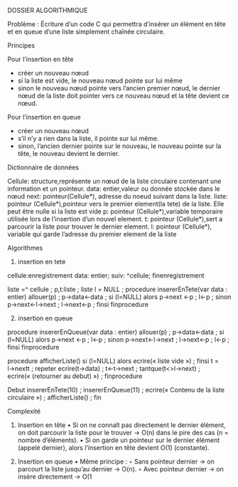DOSSIER ALGORITHMIQUE 

Problème : Écriture d’un code C qui permettra d’insérer un élément en tête et en queue d’une liste simplement chaînée circulaire.

Principes

Pour l’insertion en tête 
- créer un nouveau nœud
- si la liste est vide, le nouveau nœud pointe sur lui même
- sinon le nouveau nœud pointe vers l’ancien premier nœud, le dernier nœud de la liste doit pointer vers ce nouveau nœud et la tête devient ce nœud.

Pour l’insertion en queue
- créer un nouveau nœud
- s’il n’y a rien dans la liste, il pointe sur lui même.
- sinon, l’ancien dernier pointe sur le nouveau, le nouveau pointe sur la tête, le nouveau devient le dernier.

Dictionnaire de données

Cellule: structure,représente un nœud de la liste circulaire contenant une information et un pointeur.
data: entier,valeur ou donnée stockée dans le nœud
next: pointeur(Cellule*), adresse du noeud suivant dans la liste.
liste: pointeur (Cellule*),pointeur vers le premier element(la tete) de la liste. Elle peut être nulle si la liste est vide
p: pointeur (Cellule*),variable temporaire utilisée lors de l’insertion d’un nouvel element.
t: pointeur (Cellule*),sert a parcourir la liste pour trouver le dernier element.
l: pointeur (Cellule*), variable qui garde l’adresse du premier element de la liste

Algorithmes

1) insertion en tete

cellule:enregistrement
	data: entier;
	suiv: ^cellule;
finenregistrement

liste =^ cellule ;
p,t:liste ;
liste l = NULL ;
procedure insererEnTete(var data : entier)
	allouer(p) ;
	p->data←data ;
	si (l=NULL) alors
		p→next ←p ;
		l←p ;
	sinon
		p→next←l->next ;
		l->next←p ;
	finsi
finprocedure


2) insertion en queue

procedure insererEnQueue(var data : entier)
	allouer(p) ;
	p->data←data ;
	si (l=NULL) alors
		p→next ←p ;
		l←p ;
	sinon
		p→next←l->next ;
		l->next←p ;
		l←p ;
	finsi
finprocedure

procedure afficherListe()
	si (l=NULL) alors
		ecrire(« liste vide ») ;
	finsi
	t = l→nextt ;
	repeter
		ecrire(t→data) ;
		t←t->next ;
	tantque(t<>l→next) ;
	ecrire(« (retourner au debut) ») ;
finprocedure

Debut
	insererEnTete(10) ;
	insererEnQueue(11) ;
	ecrire(« Contenu de la liste circulaire ») ;
	afficherListe() ;
fin

Complexité
1. Insertion en tête
    • Si on ne connaît pas directement le dernier élément, on doit parcourir la liste pour le trouver → O(n) dans le pire des cas (n = nombre d’éléments).
    • Si on garde un pointeur sur le dernier élément (appelé dernier), alors l’insertion en tête devient O(1) (constante).

2. Insertion en queue
    • Même principe :
        ◦ Sans pointeur dernier → on parcourt la liste jusqu’au dernier → O(n).
        ◦ Avec pointeur dernier → on insère directement → O(1

